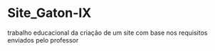 # Site_Gaton-IX
trabalho educacional da criação de um site com base nos requisitos enviados pelo professor
